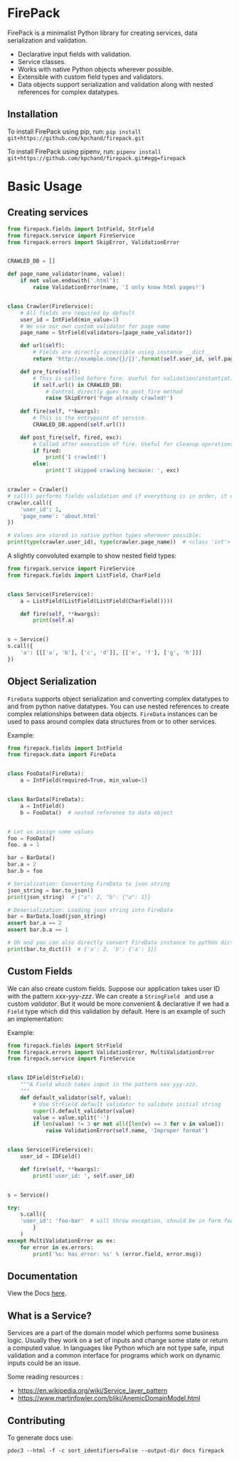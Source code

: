 # FirePack

FirePack is a minimalist Python library for creating services, data serialization and validation.

* Declarative input fields with validation.
* Service classes.
* Works with native Python objects wherever possible.
* Extensible with custom field types and validators.
* Data objects support serialization and validation along with nested references for complex datatypes.

## Installation

To install FirePack using pip, run: ```pip install git+https://github.com/kpchand/firepack.git```

To install FirePack using pipenv, run: ```pipenv install git+https://github.com/kpchand/firepack.git#egg=firepack```


# Basic Usage

## Creating services

```python
from firepack.fields import IntField, StrField
from firepack.service import FireService
from firepack.errors import SkipError, ValidationError


CRAWLED_DB = []

def page_name_validator(name, value):
    if not value.endswith('.html'):
        raise ValidationError(name, 'I only know html pages!')


class Crawler(FireService):
    # All fields are required by default
    user_id = IntField(min_value=1)
    # We use our own custom validator for page name
    page_name = StrField(validators=[page_name_validator])  

    def url(self):
        # Fields are directly accessible using instance __dict__
        return 'http://example.com/{}/{}'.format(self.user_id, self.page_name)

    def pre_fire(self):
        # This is called before fire. Useful for validation/instantiation
        if self.url() in CRAWLED_DB:
            # Control directly goes to post_fire method
            raise SkipError('Page already crawled!')
    
    def fire(self, **kwargs):
        # This is the entrypoint of service.
        CRAWLED_DB.append(self.url())

    def post_fire(self, fired, exc):
        # Called after execution of fire. Useful for cleanup operations.
        if fired:
            print('I crawled!')
        else:
            print('I skipped crawling because: ', exc)


crawler = Crawler()
# call() performs fields validation and if everything is in order, it calls fire() method
crawler.call({
    'user_id': 1,
    'page_name': 'about.html'
})

# Values are stored in native python types wherever possible:
print(type(crawler.user_id), type(crawler.page_name))  # <class 'int'> <class 'str'>
```

A slightly convoluted example to show nested field types:

```python
from firepack.service import FireService
from firepack.fields import ListField, CharField


class Service(FireService):
    a = ListField(ListField(ListField(CharField())))

    def fire(self, **kwargs):
        print(self.a)


s = Service()
s.call({
    'a': [[['a', 'b'], ['c', 'd']], [['e', 'f'], ['g', 'h']]]
})

```


## Object Serialization

`FireData` supports object serialization and converting complex datatypes to and from python native datatypes.
You can use nested references to create complex relationships between data objects. `FireData` instances can be used to pass around complex data structures from or to other services.

Example:
```python
from firepack.fields import IntField
from firepack.data import FireData


class FooData(FireData):
    a = IntField(required=True, min_value=1)


class BarData(FireData):
    a = IntField()
    b = FooData()  # nested reference to data object


# Let us assign some values
foo = FooData()
foo. a = 1

bar = BarData()
bar.a = 2
bar.b = foo

# Serialization: Converting FireData to json string
json_string = bar.to_json()
print(json_string)  # {"a": 2, "b": {"a": 1}}

# Deserialization: Loading json string into FireData
bar = BarData.load(json_string)
assert bar.a == 2
assert bar.b.a == 1

# Oh and you can also directly convert FireData instance to python dict
print(bar.to_dict())  # {'a': 2, 'b': {'a': 1}}
```


## Custom Fields

We can also create custom fields. Suppose our application takes user ID with the pattern *xxx-yyy-zzz*. We can create a `StringField ` and use a custom *validator*. But it would be more convenient & declarative if we had a `Field` type which did this validation by default. Here is an example of such an implementation:

Example:

```python
from firepack.fields import StrField
from firepack.errors import ValidationError, MultiValidationError
from firepack.service import FireService


class IDField(StrField):
    """A Field which takes input in the pattern xxx-yyy-zzz.
    """
    def default_validator(self, value):
        # Use StrField default validator to validate initial string
        super().default_validator(value)
        value = value.split('-')
        if len(value) != 3 or not all([len(v) == 3 for v in value]):
            raise ValidationError(self.name, 'Improper format')


class Service(FireService):
    user_id = IDField()

    def fire(self, **kwargs):
        print('user_id: ', self.user_id)


s = Service()

try:
    s.call({
    'user_id': 'foo-bar'  # will throw exception, should be in form foo-bar-baz
        }
    )
except MultiValidationError as ex:
    for error in ex.errors:
        print('%s: has error: %s' % (error.field, error.msg))

```


## Documentation

View the Docs [here](https://kpchand.github.io/firepack/firepack/index.html).


## What is a Service?

Services are a part of the domain model which performs some business logic. Usually they work on a set of inputs and change some state or return a computed value. In languages like Python which are not type safe, input validation and a common interface for programs which work on dynamic inputs could be an issue.

Some reading resources :
* https://en.wikipedia.org/wiki/Service_layer_pattern
* https://www.martinfowler.com/bliki/AnemicDomainModel.html


## Contributing

To generate docs use:
```angular2html 
pdoc3 --html -f -c sort_identifiers=False --output-dir docs firepack
```